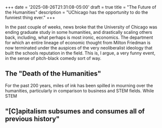 +++
date = '2025-08-26T21:31:08-05:00'
draft = true
title = "The Future of the Humanities"
description = "UChicago has the opportunity to do the funniest thing ever."
+++

In the past couple of weeks, news broke that the University of Chicago was ending graduate study in some humanities, and drastically scaling others back, including, what perhaps is most ironic, economics. The department for which an entire lineage of economic thought from Milton Friedman is now terminated under the auspices of the very neoliberalist ideology that built the schools reputation in the field. This is, I argue, a very funny event, in the sense of pitch-black comedy sort of way.

## The "Death of the Humanities"

For the past 200 years, miles of ink has been spilled in mourning over the humanities, particularly in comparison to business and STEM fields. While STEM

## "[C]apitalism subsumes and consumes all of previous history"
